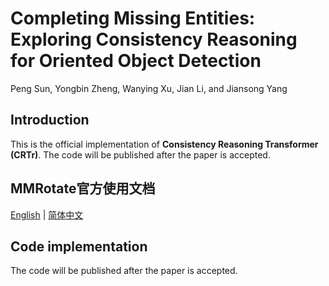 # Completing Missing Entities: Exploring Consistency Reasoning for Oriented Object Detection
Peng Sun, Yongbin Zheng, Wanying Xu, Jian Li, and Jiansong Yang

## Introduction
This is the official implementation of **Consistency Reasoning Transformer (CRTr)**. The code will be published after the paper is accepted.

## MMRotate官方使用文档
[English](/README-EN.md) | [简体中文](/README-CN.md)

## Code implementation
The code will be published after the paper is accepted. 

